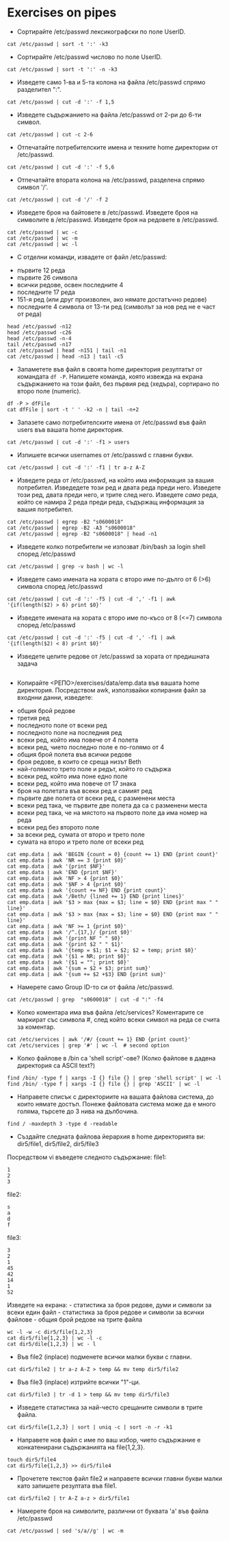 # Exercises on pipes

* Сортирайте /etc/passwd лексикографски по поле UserID.
```shell
cat /etc/passwd | sort -t ':' -k3
```

* Сортирайте /etc/passwd числово по поле UserID.
```shell
cat /etc/passwd | sort -t ':' -n -k3
```

* Изведете само 1-ва и 5-та колона на файла /etc/passwd спрямо разделител ":".
```shell
cat /etc/passwd | cut -d ':' -f 1,5
```

* Изведете съдържанието на файла /etc/passwd от 2-ри до 6-ти символ.
```shell
cat /etc/passwd | cut -c 2-6
```

* Отпечатайте потребителските имена и техните home директории от /etc/passwd.
```shell
cat /etc/passwd | cut -d ':' -f 5,6
```

* Отпечатайте втората колона на /etc/passwd, разделена спрямо символ '/'.
```shell
cat /etc/passwd | cut -d '/' -f 2
```

* Изведете броя на байтовете в /etc/passwd. Изведете броя на символите в /etc/passwd. Изведете броя на редовете в /etc/passwd.
```shell
cat /etc/passwd | wc -c
cat /etc/passwd | wc -m
cat /etc/passwd | wc -l
```

* С отделни команди, извадете от файл /etc/passwd:
- първите 12 реда
- първите 26 символа
- всички редове, освен последните 4
- последните 17 реда
- 151-я ред (или друг произволен, ако нямате достатъчно редове)
- последните 4 символа от 13-ти ред (символът за нов ред не е част от реда)
```shell
head /etc/passwd -n12
head /etc/passwd -c26
head /etc/passwd -n-4
tail /etc/passwd -n17
cat /etc/passwd | head -n151 | tail -n1
cat /etc/passwd | head -n13 | tail -c5
```

* Запаметете във файл в своята home директория резултатът от командата `df -P`. Напишете команда, която извежда на екрана съдържанието на този файл, без първия ред 
(хедъра), сортирано по второ поле (numeric).
```shell 
df -P > dfFile
cat dfFile | sort -t ' ' -k2 -n | tail -n+2
```

* Запазете само потребителските имена от /etc/passwd във файл users във вашата home директория.
```shell
cat /etc/passwd | cut -d ':' -f1 > users
```

* Изпишете всички usernames от /etc/passwd с главни букви.
```shell
cat /etc/passwd | cut -d ':' -f1 | tr a-z A-Z
```

* Изведете реда от /etc/passwd, на който има информация за вашия потребител. Изведедете този ред и двата реда преди него. Изведете този ред, двата преди него, и трите 
след него. Изведете *само* реда, който се намира 2 реда преди реда, съдържащ информация за вашия потребител.
```shell
cat /etc/passwd | egrep -B2 "s0600018"
cat /etc/passwd | egrep -B2 -A3 "s0600018"
cat /etc/passwd | egrep -B2 "s0600018" | head -n1
```

* Изведете колко потребители не изпозват /bin/bash за login shell според /etc/passwd
```shell
cat /etc/passwd | grep -v bash | wc -l
```

* Изведете само имената на хората с второ име по-дълго от 6 (>6) символа според /etc/passwd
```shell
cat /etc/passwd | cut -d ':' -f5 | cut -d ',' -f1 | awk '{if(length($2) > 6) print $0}'
```

* Изведете имената на хората с второ име по-късо от 8 (<=7) символа според /etc/passwd 
```shell
cat /etc/passwd | cut -d ':' -f5 | cut -d ',' -f1 | awk '{if(length($2) < 8) print $0}'
```
* Изведете целите редове от /etc/passwd за хората от предишната задача
```shell

```

* Копирайте <РЕПО>/exercises/data/emp.data във вашата home директория.
Посредством awk, използвайки копирания файл за входнни данни, изведете:
- общия брой редове
- третия ред
- последното поле от всеки ред
- последното поле на последния ред
- всеки ред, който има повече от 4 полета
- всеки ред, чието последно поле е по-голямо от 4
- общия брой полета във всички редове
- броя редове, в които се среща низът Beth
- най-голямото трето поле и редът, който го съдържа
- всеки ред, който има поне едно поле
- всеки ред, който има повече от 17 знака
- броя на полетата във всеки ред и самият ред
- първите две полета от всеки ред, с разменени места
- всеки ред така, че първите две полета да са с разменени места
- всеки ред така, че на мястото на първото поле да има номер на реда
- всеки ред без второто поле
- за всеки ред, сумата от второ и трето поле
- сумата на второ и трето поле от всеки ред
```shell
cat emp.data | awk 'BEGIN {count = 0} {count += 1} END {print count}'
cat emp.data | awk 'NR == 3 {print $0}'
cat emp.data | awk '{print $NF}'
cat emp.data | awk 'END {print $NF}'
cat emp.data | awk 'NF > 4 {print $0}'
cat emp.data | awk '$NF > 4 {print $0}'
cat emp.data | awk '{count += NF} END {print count}'
cat emp.data | awk '/Beth/ {lined += 1} END {print lines}'
cat emp.data | awk '$3 > max {max = $3; line = $0} END {print max " " line}'
cat emp.data | awk '$3 > max {max = $3; line = $0} END {print max " " line}'
cat emp.data | awk 'NF >= 1 {print $0}'
cat emp.data | awk '/^.{17,}/ {print $0}'
cat emp.data | awk '{print NF " " $0}'
cat emp.data | awk '{print $2 " " $1}'
cat emp.data | awk '{temp = $1; $1 = $2; $2 = temp; print $0}'
cat emp.data | awk '{$1 = NR; print $0}'
cat emp.data | awk '{$1 = ""; print $0}'
cat emp.data | awk '{sum = $2 + $3; print sum}'
cat emp.data | awk '{sum += $2 +$3} END {print sum}'
```

* Намерете само Group ID-то си от файлa /etc/passwd.
```shell
cat /etc/passwd | grep  "s0600018" | cut -d ":" -f4
```

* Колко коментара има във файла /etc/services? Коментарите се маркират със символа #, след който всеки символ на реда се счита за коментар.
```shell
cat /etc/services | awk '/#/ {count += 1} END {print count}'
cat /etc/services | grep '#' | wc -l  # second option
```

* Колко файлове в /bin са 'shell script'-oве? (Колко файлове в дадена директория са ASCII text?)
```shell
find /bin/ -type f | xargs -I {} file {} | grep 'shell script' | wc -l
find /bin/ -type f | xargs -I {} file {} | grep 'ASCII' | wc -l
```

* Направете списък с директориите на вашата файлова система, до които нямате достъп. Понеже файловата система може да е много голяма, търсете до 3 нива на дълбочина.
```shell
find / -maxdepth 3 -type d -readable
```

* Създайте следната файлова йерархия в home директорията ви:
dir5/file1, dir5/file2, dir5/file3

Посредством vi въведете следното съдържание:
file1:
```
1
2
3
```

file2:
```
s
a
d
f
```

file3:
```
3
2
1
45
42
14
1
52
```

Изведете на екрана:
	  - статистика за броя редове, думи и символи за всеки един файл
	  - статистика за броя редове и символи за всички файлове
	  - общия брой редове на трите файла
    
```shell
wc -l -w -c dir5/file{1,2,3}
cat dir5/file{1,2,3} | wc -l -c
cat dir5/dile{1,2,3} | wc - l
```

* Във file2 (inplace) подменете всички малки букви с главни.
```shell
cat dir5/file2 | tr a-z A-Z > temp && mv temp dir5/file2
```

* Във file3 (inplace) изтрийте всички "1"-ци.
```shell
cat dir5/file3 | tr -d 1 > temp && mv temp dir5/file3
```

* Изведете статистика за най-често срещаните символи в трите файла.
```shell
cat dir5/file{1,2,3} | sort | uniq -c | sort -n -r -k1
```

* Направете нов файл с име по ваш избор, чието съдържание е конкатенирани
съдържанията на file{1,2,3}.
```shell
touch dir5/file4
cat dir5/file{1,2,3} >> dir5/file4
```

* Прочетете текстов файл file2 и направете всички главни букви малки като
запишете резултата във file1.
```shell
cat dir5/file2 | tr A-Z a-z > dir5/file1
```

* Намерете броя на символите, различни от буквата 'а' във файла /etc/passwd
```shell
cat /etc/passwd | sed 's/a//g' | wc -m
```
